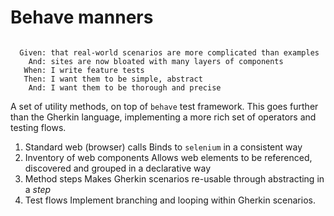 Behave manners
===============

```Gherkin

  Given: that real-world scenarios are more complicated than examples
    And: sites are now bloated with many layers of components
   When: I write feature tests
   Then: I want them to be simple, abstract
    And: I want them to be thorough and precise
```

A set of utility methods, on top of `behave` test framework.
This goes further than the Gherkin language, implementing a more rich
set of operators and testing flows.


1. Standard web (browser) calls
  Binds to `selenium` in a consistent way
2. Inventory of web components
  Allows web elements to be referenced, discovered and grouped in a
  declarative way
3. Method steps
  Makes Gherkin scenarios re-usable through abstracting in a *step*
4. Test flows
  Implement branching and looping within Gherkin scenarios.





